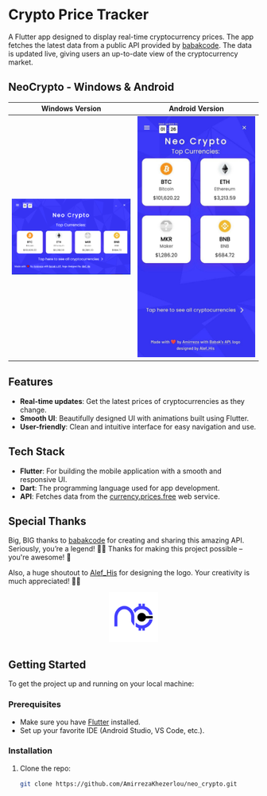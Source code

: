 # Crypto Price Tracker

A Flutter app designed to display real-time cryptocurrency prices. The app fetches the latest data from a public API provided by [babakcode](https://github.com/babakcode/currency.prices.free). The data is updated live, giving users an up-to-date view of the cryptocurrency market.
## NeoCrypto - Windows & Android

| Windows Version | Android Version |
|----------------|----------------|
| <a href="https://raw.githubusercontent.com/AmirrezaKhezerlou/neo_crypto/refs/heads/main/shot2.png"><img src="https://raw.githubusercontent.com/AmirrezaKhezerlou/neo_crypto/refs/heads/main/shot2.png" width="300"></a> | <a href="https://raw.githubusercontent.com/AmirrezaKhezerlou/neo_crypto/refs/heads/main/an_shot.jpg"><img src="https://raw.githubusercontent.com/AmirrezaKhezerlou/neo_crypto/refs/heads/main/an_shot.jpg" width="300"></a> |


## Features
- **Real-time updates**: Get the latest prices of cryptocurrencies as they change.
- **Smooth UI**: Beautifully designed UI with animations built using Flutter.
- **User-friendly**: Clean and intuitive interface for easy navigation and use.

## Tech Stack
- **Flutter**: For building the mobile application with a smooth and responsive UI.
- **Dart**: The programming language used for app development.
- **API**: Fetches data from the [currency.prices.free](https://github.com/babakcode/currency.prices.free) web service.

  
## Special Thanks
Big, BIG thanks to [babakcode](https://github.com/babakcode/currency.prices.free) for creating and sharing this amazing API. Seriously, you’re a legend! 🙏💥 Thanks for making this project possible – you're awesome! 🌟  

Also, a huge shoutout to [Alef_His](https://t.me/Alef_His) for designing the logo. Your creativity is much appreciated! 🎨🔥  

<p align="center">
  <img src="https://raw.githubusercontent.com/AmirrezaKhezerlou/neo_crypto/refs/heads/main/logo.png" width="100" height="100">
</p>



## Getting Started

To get the project up and running on your local machine:

### Prerequisites
- Make sure you have [Flutter](https://flutter.dev/docs/get-started/install) installed.
- Set up your favorite IDE (Android Studio, VS Code, etc.).
  
### Installation
1. Clone the repo:
   ```bash
   git clone https://github.com/AmirrezaKhezerlou/neo_crypto.git
